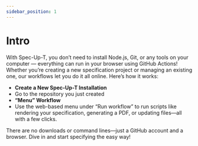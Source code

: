 ```yaml
---
sidebar_position: 1
---
```


# Intro

With Spec-Up-T, you don’t need to install Node.js, Git, or any tools on your computer — everything can run in your browser using GitHub Actions! Whether you’re creating a new specification project or managing an existing one, our workflows let you do it all online. Here’s how it works:

- **Create a New Spec-Up-T Installation**
- Go to the repository you just created
- **“Menu” Workflow**
- Use the web-based menu under “Run workflow” to run scripts like rendering your specification, generating a PDF, or updating files—all with a few clicks.

There are no downloads or command lines—just a GitHub account and a browser. Dive in and start specifying the easy way!
